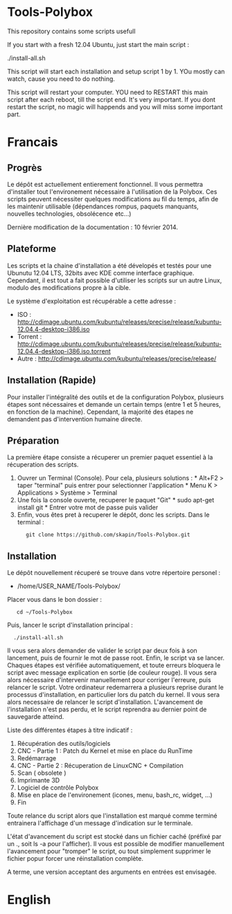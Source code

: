 Tools-Polybox
=============

This repository contains some scripts usefull

If you start with a fresh 12.04 Ubuntu, just start the main script :

./install-all.sh


This script will start each installation and setup script 1 by 1. YOu mostly can watch, cause you need to do nothing.

This script will restart your computer. 
YOU need to RESTART this main script after each reboot, till the script end.
It's very important. If you dont restart the script, no magic will happends and you will miss some important part.


Francais
==============


Progrès
---------------

Le dépôt est actuellement entierement fonctionnel. Il vous permettra d'installer tout l'environement nécessaire à l'utilisation de la Polybox. 
Ces scripts peuvent nécessiter quelques modifications au fil du temps, afin de les maintenir utilisable (dépendances rompus, paquets manquants, nouvelles technologies, obsolécence etc...)

Dernière modification de la documentation : 10 février 2014.

Plateforme
--------------

Les scripts et la chaine d'installation a été dévelopés et testés pour une Ubunutu 12.04 LTS, 32bits avec KDE comme interface graphique. 
Cependant, il est tout a fait possible d'utiliser les scripts sur un autre Linux, modulo des modifications propre à la cible. 

Le système d'exploitation est récupérable a cette adresse :
  * ISO : http://cdimage.ubuntu.com/kubuntu/releases/precise/release/kubuntu-12.04.4-desktop-i386.iso
  * Torrent : http://cdimage.ubuntu.com/kubuntu/releases/precise/release/kubuntu-12.04.4-desktop-i386.iso.torrent
  * Autre : http://cdimage.ubuntu.com/kubuntu/releases/precise/release/

Installation (Rapide)
----------------------

Pour installer l'intégralité des outils et de la configuration Polybox, plusieurs étapes sont nécessaires et demande un certain temps (entre 1 et 5 heures, en fonction de la machine). Cependant, la majorité des étapes ne demandent pas d'intervention humaine directe.


Préparation
---------------

La première étape consiste a récuperer un premier paquet essentiel à la récuperation des scripts.

  1. Ouvrer un Terminal (Console). Pour cela, plusieurs solutions :
    * Alt+F2 > taper "terminal" puis entrer pour selectionner l'application
    * Menu K > Applications > Système > Terminal
  2. Une fois la console ouverte, recuperer le paquet "Git"
    * sudo apt-get install git
    * Entrer votre mot de passe puis valider
  4. Enfin, vous êtes pret à recuperer le dépôt, donc les scripts. Dans le terminal :
~~~
      git clone https://github.com/skapin/Tools-Polybox.git 
~~~


Installation
--------------

Le dépôt nouvellement récuperé se trouve dans votre répertoire personel :
  * /home/USER_NAME/Tools-Polybox/

Placer vous dans le bon dossier :
~~~
   cd ~/Tools-Polybox
~~~
  
Puis, lancer le script d'installation principal :
~~~
  ./install-all.sh
~~~

Il vous sera alors demander de valider le script par deux fois à son lancement, puis de fournir le mot de passe root.
Enfin, le script va se lancer. Chaques étapes est vérifiée automatiquement, et toute erreurs bloquera le script avec message explication en sortie (de couleur rouge). Il vous sera alors nécessaire d'intervenir manuellement pour corriger l'erreure, puis relancer le script. 
Votre ordinateur redemarrera a plusieurs reprise durant le processus d'installation, en particulier lors du patch du kernel. Il vous sera alors necessaire de relancer le script d'installation. L'avancement de l'installation n'est pas perdu, et le script reprendra au dernier point de sauvegarde atteind. 

Liste des différentes étapes à titre indicatif :
  1. Récupération des outils/logiciels
  2. CNC - Partie 1 : Patch du Kernel et mise en place du RunTime
  3. Redémarrage
  4. CNC - Partie 2 : Récuperation de LinuxCNC + Compilation
  5. Scan ( obsolete )
  6. Imprimante 3D
  7. Logiciel de contrôle Polybox
  8. Mise en place de l'environement (icones, menu, bash_rc, widget, ...)
  9. Fin

Toute relance du script alors que l'installation est marqué comme terminé entrainera l'affichage d'un message d'indication sur le terminale. 

L'état d'avancement du script est stocké dans un fichier caché (préfixé par un ., soit ls -a pour l'afficher). Il vous est possible de modifier manuellement l'avancement pour "tromper" le script, ou tout simplement supprimer le fichier popur forcer une réinstallation complète.

A terme, une version acceptant des arguments en entrées est envisagée.




English
==============

















